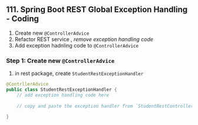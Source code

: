 ## 111. Spring Boot REST Global Exception Handling - Coding
1. Create new `@ControllerAdvice`
2. Refactor REST service , _remove exception handling code_
3. Add exception hadnling code to `@ControllerAdvice`


### Step 1: Create new `@ControllerAdvice`
1. in rest package, create `StudentRestExceptionHandler`
```java
@ContrllerAdvice
public class StudentRestExceptionHandler {
    // add exception handling code here 
    
    // copy and paste the exception handler from `StudentRestController`
    
}
```